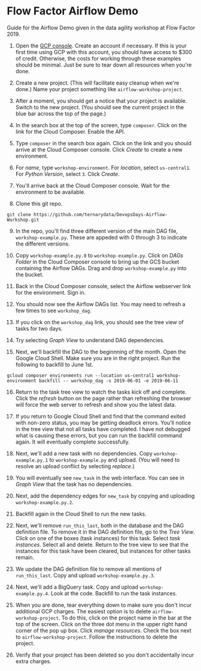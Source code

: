 # Flow Factor Airflow Demo
Guide for the Airflow Demo given in the data agility workshop at Flow Factor 2019.

1. Open the [GCP console](https://console.cloud.google.com). Create an account if necessary. If this is your first time using GCP with this account, you should have access to $300 of credit. Otherwise, the costs for working through these examples should be minimal. Just be sure to tear down all resources when you're done.

2. Create a new project. (This will facilitate easy cleanup when we're done.) Name your project something like `airflow-workshop-project`.

3. After a moment, you should get a notice that your project is available. Switch to the new project. (You should see the current project in the blue bar across the top of the page.)

4. In the search box at the top of the screen, type `composer`. Click on the link for the Cloud Composer. Enable the API.

5. Type `composer` in the search box again. Click on the link and you should arrive at the Cloud Composer console. Click _Create_ to create a new environment.

6. For _name_, type `workshop-environment`. For _location_, select `us-central1`. For _Python Version_, select `3`. Click _Create_.

7. You'll arrive back at the Cloud Composer console. Wait for the environment to be available.

8. Clone this git repo.
```
git clone https://github.com/ternarydata/DevopsDays-Airflow-Workshop.git
```

9. In the repo, you'll find three different version of the main DAG file, `workshop-example.py`. These are appeded with 0 through 3 to indicate the different versions.

10. Copy `workshop-example.py.0` to `workshop-example.py`. Click on _DAGs Folder_ in the Cloud Composer console to bring up the GCS bucket containing the Airflow DAGs. Drag and drop `workshop-example.py` into the bucket.

11. Back in the Cloud Composer console, select the Airflow webserver link for the environment. Sign in.

12. You should now see the Airflow DAGs list. You may need to refresh a few times to see `workshop_dag`.

13. If you click on the `workshop_dag` link, you should see the tree view of tasks for two days.

14. Try selecting _Graph View_ to understand DAG dependencies.

15. Next, we'll backfill the DAG to the beginnning of the month. Open the Google Cloud Shell. Make sure you are in the right project. Run the following to backfill to June 1st.
```
gcloud composer environments run --location us-central1 workshop-environment backfill -- workshop_dag -s 2019-06-01 -e 2019-06-11
```

16. Return to the task tree view to watch the tasks kick off and complete. Click the _refresh_ button on the page rather than refreshing the browser will force the web server to refresh and show you the latest data.

17. If you return to Google Cloud Shell and find that the command exited with non-zero status, you may be getting deadlock errors. You'll notice in the tree view that not all tasks have completed. I have not debugged what is causing these errors, but you can run the backfill command again. It will eventually complete successfully.

18. Next, we'll add a new task with no dependencies. Copy `workshop-example.py.1` to `workshop-example.py` and upload. (You will need to resolve an upload conflict by selecting _replace_.)

19. You will eventually see `new_task` in the web interface. You can see in _Graph View_ that the task has no dependencies.

20. Next, add the dependency edges for `new_task` by copying and uploading `workshop-example.py.2`.

21. Backfill again in the Cloud Shell to run the new tasks.

22. Next, we'll remove `run_this_last`, both in the database and the DAG definition file.
To remove it in the DAG definition file, go to the _Tree View_. Click on one of the boxes (task instances) for this task. Select _task instances_. Select all and delete. Return to the tree view to see that the instances for this task have been cleared, but instances for other tasks remain.

23. We update the DAG definition file to remove all mentions of `run_this_last`. Copy and upload `workshop-example.py.3`.

24. Next, we'll add a BigQuery task. Copy and upload `workshop-example.py.4`. Look at the code. Backfill to run the task instances.

25. When you are done, tear everything down to make sure you don't incur additional GCP charges. The easiest option is to delete `airflow-workshop-project`. To do this, click on the project name in the bar at the top of the screen. Click on the three dot menu in the upper right hand corner of the pop up box. Click _manage resources_. Check the box next to `airflow-workshop-project`. Follow the instructions to delete the project.

26. Verify that your project has been deleted so you don't accidentally incur extra charges.
